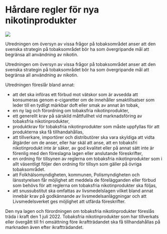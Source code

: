 # Hårdare regler för nya nikotinprodukter

![](/contentassets/3529f56229ca4a33ac69b8f8e6e30409/sou_22_omslag_fram_2021.jpg?width=150&quality=85)

Utredningen om översyn av vissa frågor på tobaksområdet anser att den svenska strategin på tobaksområdet bör ha som övergripande mål att begränsa all användning av nikotin.

Utredningen om översyn av vissa frågor på tobaksområdet anser att den svenska strategin på tobaksområdet bör ha som övergripande mål att begränsa all användning av nikotin.

Utredningen föreslår bland annat:

* att det ska införas ett förbud mot vätskor som är avsedda att konsumeras genom e-cigaretter om de innehåller smaktillsatser som leder till en tydligt märkbar doft eller smak av annat än tobak,
* en ny lag och förordning om tobaksfria nikotinprodukter,
* ett generellt krav på särskild måttfullhet vid marknadsföring av tobaksfria nikotinprodukter,
* produktkrav för tobaksfria nikotinprodukter som måste uppfyllas för att produkterna ska få tillhandahållas,
* att tillverkare, importörer och distributörer ska vara skyldiga att vidta åtgärder om de anser, eller har skäl att anse, att en tobaksfri nikotinprodukt inte är säker, av god kvalitet eller på annat sätt inte är förenlig med den föreslagna lagen eller anslutande föreskrifter,
* en ordning för tillsynen av reglerna om tobaksfria nikotinprodukter som i allt väsentligt följer den ordning för tillsyn som gäller på övriga tobaksområdet.
* att Folkhälsomyndigheten, kommunen, Polismyndigheten och länsstyrelsen får möjlighet att meddela de förelägganden eller förbud som behövs för att reglerna om tobaksfria nikotinprodukter ska följas,
* att snussubstitut ska omfattas av livsmedelslagen vilket bland annat innebär krav på godkännande av livsmedelsanläggningar och att Livsmedelsverket ges möjlighet att utfärda föreskrifter.

Den nya lagen och förordningen om tobaksfria nikotinprodukter föreslås träda i kraft den 1 juli 2022. Tobaksfria nikotinprodukter som har tillverkats eller övergått till fri omsättning före ikraftträdandet ska få tillhandahållas på marknaden även efter ikraftträdandet.
